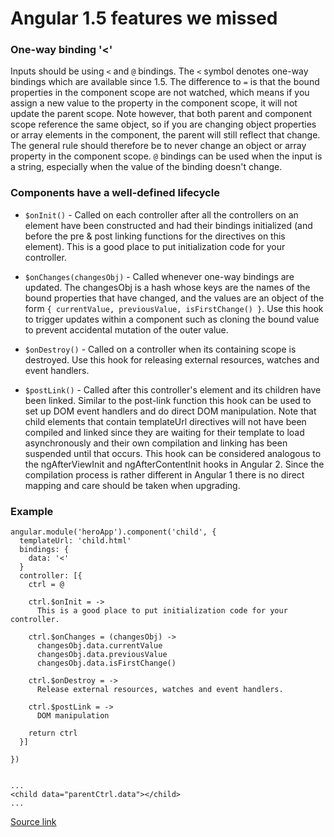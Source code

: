 # Angular 1.5 features we missed

### One-way binding '<'

Inputs should be using `<` and `@` bindings. The `<` symbol denotes one-way bindings which are available since 1.5. 
The difference to `=` is that the bound properties in the component scope are not watched, which means if you assign a new value to the property in the component scope, it will not update the parent scope. 
Note however, that both parent and component scope reference the same object, so if you are changing object properties or array elements in the component, the parent will still reflect that change. 
The general rule should therefore be to never change an object or array property in the component scope. `@` bindings can be used when the input is a string, especially when the value of the binding doesn't change.

### Components have a well-defined lifecycle

- `$onInit()` - Called on each controller after all the controllers on an element have been constructed and had their bindings initialized (and before the pre & post linking functions for the directives on this element). This is a good place to put initialization code for your controller.

- `$onChanges(changesObj)` - Called whenever one-way bindings are updated. The changesObj is a hash whose keys are the names of the bound properties that have changed, and the values are an object of the form `{ currentValue, previousValue, isFirstChange() }`. Use this hook to trigger updates within a component such as cloning the bound value to prevent accidental mutation of the outer value.

- `$onDestroy()` - Called on a controller when its containing scope is destroyed. Use this hook for releasing external resources, watches and event handlers.

- `$postLink()` - Called after this controller's element and its children have been linked. Similar to the post-link function this hook can be used to set up DOM event handlers and do direct DOM manipulation. Note that child elements that contain templateUrl directives will not have been compiled and linked since they are waiting for their template to load asynchronously and their own compilation and linking has been suspended until that occurs. This hook can be considered analogous to the ngAfterViewInit and ngAfterContentInit hooks in Angular 2. Since the compilation process is rather different in Angular 1 there is no direct mapping and care should be taken when upgrading.

### Example
```
angular.module('heroApp').component('child', {
  templateUrl: 'child.html'
  bindings: {
    data: '<'
  }
  controller: [{
    ctrl = @

    ctrl.$onInit = ->
      This is a good place to put initialization code for your controller.

    ctrl.$onChanges = (changesObj) ->
      changesObj.data.currentValue
      changesObj.data.previousValue
      changesObj.data.isFirstChange()

    ctrl.$onDestroy = ->
      Release external resources, watches and event handlers.

    ctrl.$postLink = ->
      DOM manipulation

    return ctrl
  }]

})


...
<child data="parentCtrl.data"></child>
...

```

[Source link](https://docs.angularjs.org/guide/component)
